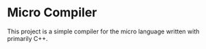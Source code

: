 # Micro Compiler

This project is a simple compiler for the micro language written with primarily C++. 
